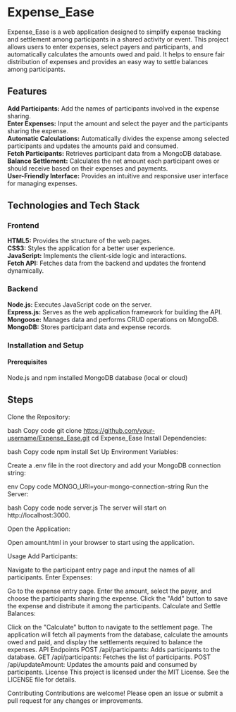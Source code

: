 
# Expense_Ease
Expense_Ease is a web application designed to simplify expense tracking and settlement among participants in a shared activity or event. This project allows users to enter expenses, select payers and participants, and automatically calculates the amounts owed and paid. It helps to ensure fair distribution of expenses and provides an easy way to settle balances among participants.

## Features
**Add Participants:** Add the names of participants involved in the expense sharing. <br>
**Enter Expenses:** Input the amount and select the payer and the participants sharing the expense. <br>
**Automatic Calculations:** Automatically divides the expense among selected participants and updates the amounts paid and consumed.<br>
**Fetch Participants:** Retrieves participant data from a MongoDB database.<br>
**Balance Settlement:** Calculates the net amount each participant owes or should receive based on their expenses and payments.<br>
**User-Friendly Interface:** Provides an intuitive and responsive user interface for managing expenses.<br>

## Technologies and Tech Stack
### Frontend <br>
**HTML5:** Provides the structure of the web pages.<br>
**CSS3:** Styles the application for a better user experience.<br>
**JavaScript:** Implements the client-side logic and interactions.<br>
**Fetch API:** Fetches data from the backend and updates the frontend dynamically.<br>

### Backend <br>
**Node.js:** Executes JavaScript code on the server.<br>
**Express.js:** Serves as the web application framework for building the API.<br>
**Mongoose:** Manages data and performs CRUD operations on MongoDB.<br>
**MongoDB:** Stores participant data and expense records.<br>

### Installation and Setup
#### Prerequisites
Node.js and npm installed
MongoDB database (local or cloud)

## Steps
Clone the Repository:

bash
Copy code
git clone https://github.com/your-username/Expense_Ease.git
cd Expense_Ease
Install Dependencies:

bash
Copy code
npm install
Set Up Environment Variables:

Create a .env file in the root directory and add your MongoDB connection string:

env
Copy code
MONGO_URI=your-mongo-connection-string
Run the Server:

bash
Copy code
node server.js
The server will start on http://localhost:3000.

Open the Application:

Open amount.html in your browser to start using the application.

Usage
Add Participants:

Navigate to the participant entry page and input the names of all participants.
Enter Expenses:

Go to the expense entry page.
Enter the amount, select the payer, and choose the participants sharing the expense.
Click the "Add" button to save the expense and distribute it among the participants.
Calculate and Settle Balances:

Click on the "Calculate" button to navigate to the settlement page.
The application will fetch all payments from the database, calculate the amounts owed and paid, and display the settlements required to balance the expenses.
API Endpoints
POST /api/participants: Adds participants to the database.
GET /api/participants: Fetches the list of participants.
POST /api/updateAmount: Updates the amounts paid and consumed by participants.
License
This project is licensed under the MIT License. See the LICENSE file for details.

Contributing
Contributions are welcome! Please open an issue or submit a pull request for any changes or improvements.

